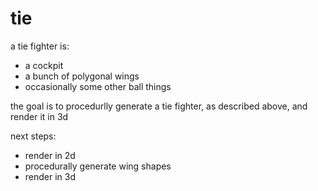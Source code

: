 # tie

a tie fighter is:
- a cockpit
- a bunch of polygonal wings
- occasionally some other ball things

the goal is to procedurlly generate a tie fighter, as described above, and render it in 3d

next steps:
- render in 2d
- procedurally generate wing shapes
- render in 3d
